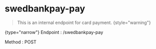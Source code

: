 # swedbankpay-pay

<include from="Snippets-PaylinkAPI.md" element-id="snippet-header" />

> This is an internal endpoint for card payment.
> {style="warning"}

{type="narrow"}
Endpoint
: /swedbankpay-pay

Method
: POST


